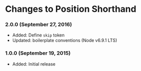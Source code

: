 # Changes to Position Shorthand

### 2.0.0 (September 27, 2016)

- Added: Define `skip` token
- Updated: boilerplate conventions (Node v6.9.1 LTS)

### 1.0.0 (September 19, 2015)

- Added: Initial release
